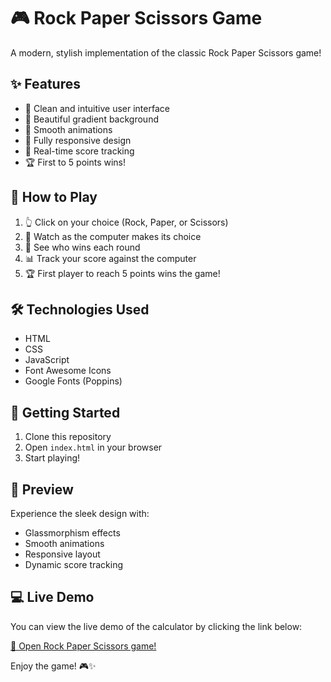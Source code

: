# 🎮 Rock Paper Scissors Game

A modern, stylish implementation of the classic Rock Paper Scissors game!

## ✨ Features

- 🎯 Clean and intuitive user interface
- 🌈 Beautiful gradient background
- 💫 Smooth animations
- 📱 Fully responsive design
- 🎲 Real-time score tracking
- 🏆 First to 5 points wins!

## 🎯 How to Play

1. 👆 Click on your choice (Rock, Paper, or Scissors)
2. 🤖 Watch as the computer makes its choice
3. 🎉 See who wins each round
4. 📊 Track your score against the computer
5. 🏆 First player to reach 5 points wins the game!

## 🛠️ Technologies Used

- HTML
- CSS
- JavaScript
- Font Awesome Icons
- Google Fonts (Poppins)

## 🌟 Getting Started

1. Clone this repository
2. Open `index.html` in your browser
3. Start playing!

## 🎨 Preview

Experience the sleek design with:

- Glassmorphism effects
- Smooth animations
- Responsive layout
- Dynamic score tracking

## 💻 Live Demo

You can view the live demo of the calculator by clicking the link below:

<a href="https://daneshcode.github.io/Rock-Paper-Scissors/" target="_blank">🔗 Open Rock Paper Scissors game!</a>

Enjoy the game! 🎮✨

